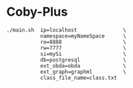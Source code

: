 # Coby-Plus


    ./main.sh  ip=localhost               \
               namespace=myNameSpace      \
               ro=8888                    \
               rw=7777                    \
               si=mySi                    \
               db=postgresql              \
               ext_obda=obda              \
               ext_graph=graphml          \
               class_file_name=class.txt  
               
               
